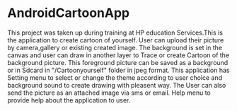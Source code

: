 AndroidCartoonApp
=================

This project was taken up during training at HP education Services.This is the application to create cartoon of yourself. User can upload their picture by camera,gallery or existing created image. The background is set in the canvas and user can draw in another layer to Trace or create Cartoon of the background picture. This foreground picture can be saved as a background or in Sdcard in "/Cartoonyourself" folder in jpeg format.                                    This application has Setting menu to select or change the theme according to user choice and background sound to create drawing with pleasent way. The User can also send the picture as an attached image via sms or email. Help menu to provide help about the application to user.
